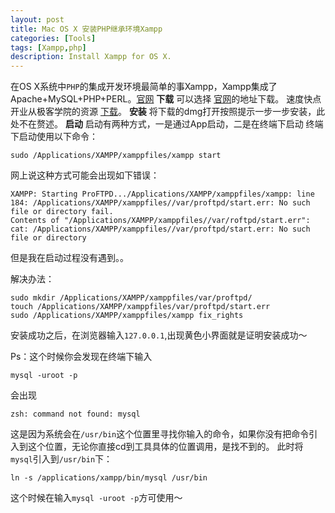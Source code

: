 ```yaml
---
layout: post
title: Mac OS X 安装PHP继承环境Xampp
categories: [Tools]
tags: [Xampp,php]
description: Install Xampp for OS X.
---
```


在OS X系统中`PHP`的集成开发环境最简单的事Xampp，Xampp集成了Apache+MySQL+PHP+PERL。<a href="https://www.apachefriends.org">官网</a>
**下载**
    可以选择 <a href="https://www.apachefriends.org/zh_cn/download.html">官网</a>的地址下载。
    速度快点开业从极客学院的资源 <a href="http://www.jikexueyuan.com/resources/">下载</a>。
**安装**
    将下载的dmg打开按照提示一步一步安装，此处不在赘述。
**启动**
    启动有两种方式，一是通过App启动，二是在终端下启动
    终端下启动使用以下命令：

    sudo /Applications/XAMPP/xamppfiles/xampp start

网上说这种方式可能会出现如下错误：

    XAMPP: Starting ProFTPD.../Applications/XAMPP/xamppfiles/xampp: line 184: /Applications/XAMPP/xamppfiles//var/proftpd/start.err: No such file or directory fail.
    Contents of "/Applications/XAMPP/xamppfiles//var/roftpd/start.err":
    cat: /Applications/XAMPP/xamppfiles//var/proftpd/start.err: No such file or directory

但是我在启动过程没有遇到。。

解决办法：

    sudo mkdir /Applications/XAMPP/xamppfiles/var/proftpd/
    touch /Applications/XAMPP/xamppfiles/var/proftpd/start.err
    sudo /Applications/XAMPP/xamppfiles/xampp fix_rights

安装成功之后，在浏览器输入`127.0.0.1`,出现黄色小界面就是证明安装成功～

Ps：这个时候你会发现在终端下输入

    mysql -uroot -p

会出现

    zsh: command not found: mysql

这是因为系统会在`/usr/bin`这个位置里寻找你输入的命令，如果你没有把命令引入到这个位置，无论你直接cd到工具具体的位置调用，是找不到的。
此时将`mysql`引入到`/usr/bin`下：

    ln -s /applications/xampp/bin/mysql /usr/bin

这个时候在输入`mysql -uroot -p`方可使用～
